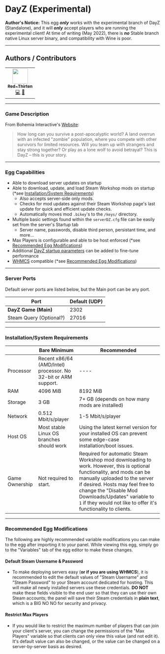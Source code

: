 # DayZ (Experimental)

**Author's Notice:** This egg ***only*** works with the experimental branch of DayZ (Standalone), and it will ***only*** accept players who are running the experimental client! At time of writing (May 2022), there is ***no*** Stable branch native Linux server binary, and compatibility with Wine is poor.

___

## Authors / Contributors

<!-- prettier-ignore-start -->
<!-- markdownlint-disable -->
<table>
    <tr>
        <td align="center">
            <a href="https://github.com/lilkingjr1">
                <img src="https://avatars.githubusercontent.com/u/4533989" width="50px;" alt=""/><br /><sub><b>Red-Thirten</b></sub>
            </a>
            <br />
            <a href="https://github.com/parkervcp/eggs/commits?author=lilkingjr1" title="Codes">💻</a>
            <a href="https://github.com/parkervcp/eggs/commits?author=lilkingjr1" title="Maintains">🔨</a>
        </td>
    </tr>
</table>
<!-- markdownlint-enable -->
<!-- prettier-ignore-end -->

___

### Game Description

From Bohemia Interactive's [Website](https://dayz.com/):
> How long can you survive a post-apocalyptic world? A land overrun with an infected "zombie" population, where you compete with other survivors for limited resources. Will you team up with strangers and stay strong together? Or play as a lone wolf to avoid betrayal? This is DayZ – this is your story.
___

### Egg Capabilities

- Able to download server updates on startup
- Able to download, update, and load Steam Workshop mods on startup (\*see [Installation/System Requirements](#installationsystem-requirements))
  - Also accepts server-side only mods.
  - Checks for mod updates against their Steam Workshop page's last update for quick and efficient update checks.
  - Automatically moves mod `.bikey`'s to the `/keys/` directory.
- Multiple basic settings found within the `serverDZ.cfg` file can be easily set from the server's Startup tab
  - Server name, passwords, disable third person, persistant time, and more...
- Max Players is configurable and able to be host enforced (\*see [Recommended Egg Modifications](#recommended-egg-modifications))
- Additional [DayZ startup parameters](https://community.bistudio.com/wiki/DayZ:Server_Configuration#Launch_Parameters) can be added to fine-tune performance
- [WHMCS](https://www.whmcs.com/) compatible (\*see [Recommended Egg Modifications](#recommended-egg-modifications))

___

### Server Ports

Default server ports are listed below, but the Main port can be any port.

| Port | Default (UDP) |
|---------|---------|
| **DayZ Game (Main)** | 2302 |
| Steam Query (Optional?) | 27016 |

___

### Installation/System Requirements

|  | Bare Minimum | Recommended |
|---------|---------|---------|
| Processor | Recent x86/64 (AMD/Intel) processor. No 32-bit or ARM support. | ---- |
| RAM | 4096 MiB | 8192 MiB |
| Storage | 3 GB | 7+ GB (depends on how many mods are installed) |
| Network | 0.512 Mbit/s/player | 1-5 Mbit/s/player |
| Host OS | Most stable Linux OS branches should work | Using the latest kernel version for your installed OS can prevent some edge-case installation/boot issues. |
| Game Ownership | Not required to start. | Required for automatic Steam Workshop mod downloading to work. However, this is optional functionality, and mods can be manually uploaded to the server if desired. Hosts may feel free to change the "Disable Mod Downloads/Updates" variable to `1` if they would not like to offer it's functionality to clients. |

___

### Recommended Egg Modifications

The following are highly recommended variable modifications you can make to the egg after importing it to your panel. While viewing this egg, simply go to the "Variables" tab of the egg editor to make these changes.

#### Default Steam Username & Password

- To make deploying servers easy (**or if you are using WHMCS**), it is recommended to edit the default values of "Steam Username" and "Steam Password" to your Steam account dedicated for hosting. This will make all newly installed servers use these credentials. **DO NOT** make these fields visible to the end user so that they can use their own Steam accounts; the panel will save their Steam credentials in **plain text**, which is a BIG NO NO for security and privacy.

#### Restrict Max Players

- If you would like to restrict the maximum number of players that can join your client's server, you can change the permissions of the "Max Players" variable so that clients can only view this value (and not edit it). It's default value can also be changed, or the value can be changed on a server-by-server basis as desired.

